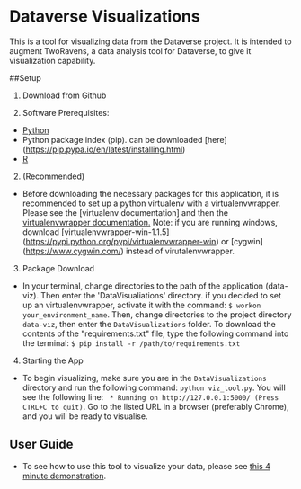 # Dataverse Visualizations

This is a tool for visualizing data from the Dataverse project. It is intended to augment TwoRavens, a data analysis tool for Dataverse, to give it visualization capability. 

##Setup 
1. Download from Github

1. Software Prerequisites:
  * [Python](https://www.python.org/downloads/)
  * Python package index (pip). can be downloaded [here] (https://pip.pypa.io/en/latest/installing.html)
  * [R](https://www.r-project.org/)
 

2. (Recommended)
  * Before downloading the necessary packages for this application, it is recommended to set up a python virtualenv with a virtualenvwrapper. Please see the [virtualenv documentation] and then the [virtualenvwrapper documentation.](http://virtualenvwrapper.readthedocs.org/en/latest/install.html) Note: if you are running windows, download [virtualenvwrapper-win-1.1.5] (https://pypi.python.org/pypi/virtualenvwrapper-win) or [cygwin] (https://www.cygwin.com/) instead of virutalenvwrapper.
 
3. Package Download
 * In your terminal, change directories to the path of the application (data-viz). Then enter the 'DataVisualiations' directory. if you decided to set up an virtualenvwrapper, activate it with the command: ```$ workon your_environment_name```. Then, change directories to the project directory ```data-viz```, then enter the ```DataVisualizations``` folder. To download the contents of the "requirements.txt" file, type the following command into the terminal: ```$ pip install -r /path/to/requirements.txt```
 
4. Starting the App
 * To begin visualizing, make sure you are in the ```DataVisualizations``` directory and run the following command: ```python viz_tool.py```. You will see the following line: ``` * Running on http://127.0.0.1:5000/ (Press CTRL+C to quit)```. Go to the listed URL in a browser (preferably Chrome), and you will be ready to visualise. 
 
## User Guide
* To see how to use this tool to visualize your data, please see [this 4 minute demonstration](https://youtu.be/OzrECzPf95g).
 
